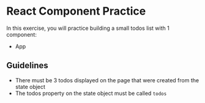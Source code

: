 # React Component Practice

In this exercise, you will practice building a small todos list with 1 component:

- App

## Guidelines

- There must be 3 todos displayed on the page that were created from the state object
- The todos property on the state object must be called `todos`
